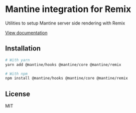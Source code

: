 # Mantine integration for Remix

Utilities to setup Mantine server side rendering with Remix

[View documentation](https://mantine.dev/)

## Installation

```bash
# With yarn
yarn add @mantine/hooks @mantine/core @mantine/remix

# With npm
npm install @mantine/hooks @mantine/core @mantine/remix
```

## License

MIT

